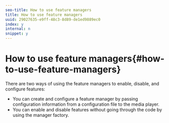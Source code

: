 ```yaml
---
seo-title: How to use feature managers
title: How to use feature managers
uuid: 29027635-e9ff-48c3-8d89-de1ed9889ec0
index: y
internal: n
snippet: y
---
```


# How to use feature managers{#how-to-use-feature-managers}

There are two ways of using the feature managers to enable, disable, and configure features:

* You can create and configure a feature manager by passing configuration information from a configuration file to the media player. 
* You can enable and disable features without going through the code by using the manager factory.

